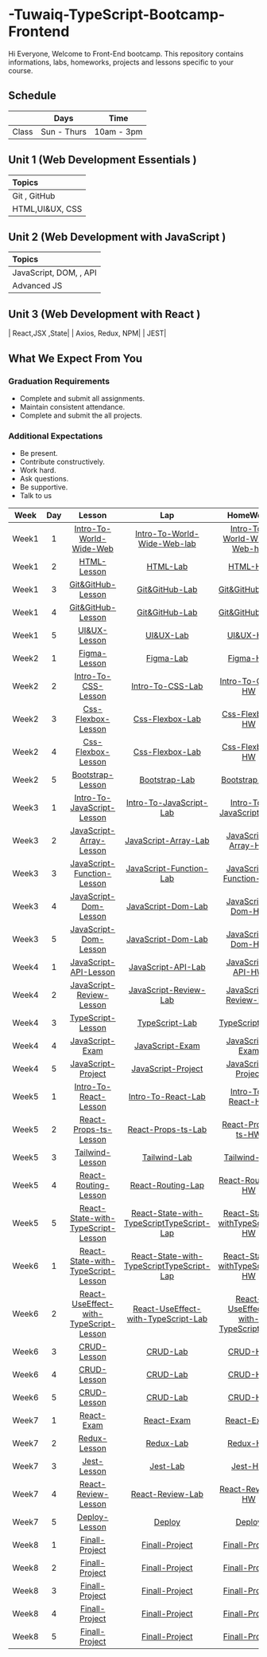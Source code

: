 # -Tuwaiq-TypeScript-Bootcamp-Frontend

Hi Everyone, Welcome to Front-End bootcamp. This repository contains informations, labs, homeworks, projects and lessons specific to your course.

## Schedule
|  | Days | Time |
| --- | ------------- | ------------- |
| Class | Sun - Thurs  | 10am - 3pm  |



## Unit 1 \(Web Development Essentials \)

| Topics |
| :--- |
| Git , GitHub|
| HTML,UI&UX, CSS |





## Unit 2 \(Web Development with JavaScript \)

| Topics |
| :--- |
| JavaScript, DOM, , API |
| Advanced JS|TypeScript



## Unit 3 \(Web Development with React \)

|  React,JSX ,State|
| Axios, Redux, NPM|
| JEST|

## What We Expect From You
### Graduation Requirements
* Complete and submit all assignments.
* Maintain consistent attendance.
* Complete and submit the all projects.
### Additional Expectations
* Be present.
* Contribute constructively.
* Work hard.
* Ask questions.
* Be supportive.
* Talk to us

| Week | Day | Lesson | Lap | HomeWork |
|:----:|:---:|:------:|:---:|:--------:|
| Week1| 1   |[Intro-To-World-Wide-Web](https://github.com/Tuwaiq-Academy-Training/Intro-To-World-Wide-Web/blob/main/README.md)|[Intro-To-World-Wide-Web-lab](https://github.com/Tuwaiq-Academy-Training/Intro-To-World-Wide-Web-lab/blob/main/README.md)|[Intro-To-World-Wide-Web-hw](https://github.com/Tuwaiq-Academy-Training/Intro-To-World-Wide-Web/blob/main/README.md)
| Week1| 2  |[HTML-Lesson](https://github.com/Tuwaiq-Academy-Training/HTML-Lesson/blob/main/README.md)|[HTML-Lab]()|[HTML-HW]()
| Week1| 3  |[Git&GitHub-Lesson](https://github.com/owisqari/Git-GitHub-Lesson/blob/main/README.md)|[Git&GitHub-Lab]()|[Git&GitHub-HW]()
| Week1| 4  |[Git&GitHub-Lesson](https://github.com/owisqari/GitHub-Lesson/blob/main/README.md)|[Git&GitHub-Lab]()|[Git&GitHub-HW]()
| Week1| 5  |[UI&UX-Lesson]()|[UI&UX-Lab]()|[UI&UX-HW]()
| Week2| 1  |[Figma-Lesson]()|[Figma-Lab]()|[Figma-HW]()
| Week2| 2  |[Intro-To-CSS-Lesson]()|[Intro-To-CSS-Lab]()|[Intro-To-CSS-HW]()
| Week2| 3  |[Css-Flexbox-Lesson]()|[Css-Flexbox-Lab]()|[Css-Flexbox-HW]()
| Week2| 4  |[Css-Flexbox-Lesson]()|[Css-Flexbox-Lab]()|[Css-Flexbox-HW]()
| Week2| 5  |[Bootstrap-Lesson]()|[Bootstrap-Lab]()|[Bootstrap-HW]()
| Week3| 1  |[Intro-To-JavaScript-Lesson]()|[Intro-To-JavaScript-Lab]()|[Intro-To-JavaScript-HW]()
| Week3| 2  |[JavaScript-Array-Lesson]()|[JavaScript-Array-Lab]()|[JavaScript-Array-HW]()
| Week3| 3  |[JavaScript-Function-Lesson]()|[JavaScript-Function-Lab]()|[JavaScript-Function-HW]()
| Week3| 4  |[JavaScript-Dom-Lesson]()|[JavaScript-Dom-Lab]()|[JavaScript-Dom-HW]()
| Week3| 5  |[JavaScript-Dom-Lesson]()|[JavaScript-Dom-Lab]()|[JavaScript-Dom-HW]()
| Week4| 1  |[JavaScript-API-Lesson]()|[JavaScript-API-Lab]()|[JavaScript-API-HW]()
| Week4| 2  |[JavaScript-Review-Lesson]()|[JavaScript-Review-Lab]()|[JavaScript-Review-HW]()
| Week4| 3  |[TypeScript-Lesson]()|[TypeScript-Lab]()|[TypeScript-HW]()
| Week4| 4  |[JavaScript-Exam]()|[JavaScript-Exam]()|[JavaScript-Exam]()
| Week4| 5  |[JavaScript-Project]()|[JavaScript-Project]()|[JavaScript-Project]()
| Week5| 1  |[Intro-To-React-Lesson]()|[Intro-To-React-Lab]()|[Intro-To-React-HW]()
| Week5| 2  |[React-Props-ts-Lesson]()|[React-Props-ts-Lab]()|[React-Props-ts-HW]()
| Week5| 3  |[Tailwind-Lesson]()|[Tailwind-Lab]()|[Tailwind-HW]()
| Week5| 4  |[React-Routing-Lesson]()|[React-Routing-Lap]()|[React-Routing-HW]()
| Week5| 5  |[React-State-with-TypeScript-Lesson]()|[React-State-with-TypeScriptTypeScript-Lap]()|[React-State-withTypeScript-HW]()
| Week6| 1  |[React-State-with-TypeScript-Lesson]()|[React-State-with-TypeScriptTypeScript-Lap]()|[React-State-withTypeScript-HW]()
| Week6| 2  |[React-UseEffect-with-TypeScript-Lesson]()|[React-UseEffect-with-TypeScript-Lab]()|[React-UseEffect-with-TypeScript-HW]()
| Week6| 3  |[CRUD-Lesson]()|[CRUD-Lab]()|[CRUD-HW]()
| Week6| 4  |[CRUD-Lesson]()|[CRUD-Lab]()|[CRUD-HW]()
| Week6| 5  |[CRUD-Lesson]()|[CRUD-Lab]()|[CRUD-HW]()
| Week7| 1  |[React-Exam]()|[React-Exam]()|[React-Exam]()
| Week7| 2  |[Redux-Lesson]()|[Redux-Lab]()|[Redux-HW]()
| Week7| 3  |[Jest-Lesson]()|[Jest-Lab]()|[Jest-HW]()
| Week7| 4  |[React-Review-Lesson]()|[React-Review-Lab]()|[React-Review-HW]()
| Week7| 5  |[Deploy-Lesson]()|[Deploy]()|[Deploy]()
| Week8| 1  |[Finall-Project]()|[Finall-Project]()|[Finall-Project]()
| Week8| 2  |[Finall-Project]()|[Finall-Project]()|[Finall-Project]()
| Week8| 3  |[Finall-Project]()|[Finall-Project]()|[Finall-Project]()
| Week8| 4  |[Finall-Project]()|[Finall-Project]()|[Finall-Project]()
| Week8| 5  |[Finall-Project]()|[Finall-Project]()|[Finall-Project]()



